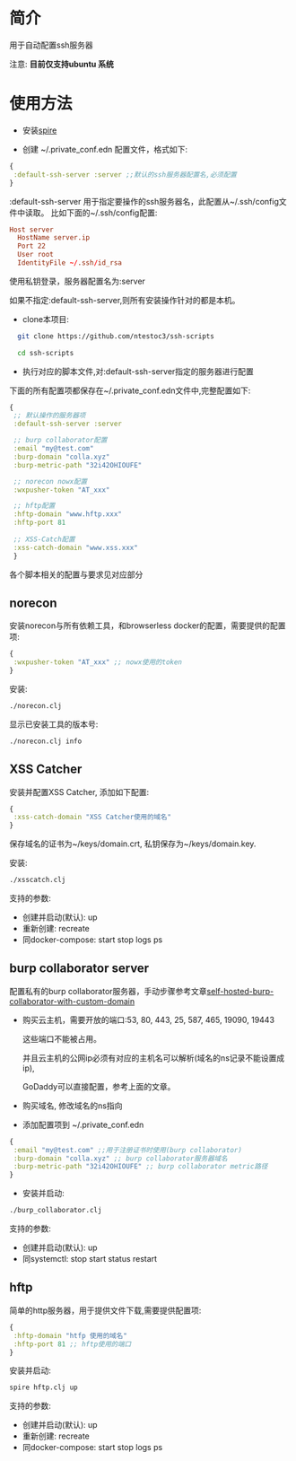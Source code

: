 
# 简介
  用于自动配置ssh服务器
  
  注意: **目前仅支持ubuntu 系统**

# 使用方法
-  安装[spire](https://github.com/epiccastle/spire)
  
-  创建 ~/.private_conf.edn 配置文件，格式如下:
```clojure
{
 :default-ssh-server :server ;;默认的ssh服务器配置名,必须配置
}
```
  :default-ssh-server 用于指定要操作的ssh服务器名，此配置从\~/.ssh/config文件中读取。
  比如下面的\~/.ssh/config配置:
```conf 
Host server
  HostName server.ip
  Port 22
  User root
  IdentityFile ~/.ssh/id_rsa
```
  使用私钥登录，服务器配置名为:server
  
  如果不指定:default-ssh-server,则所有安装操作针对的都是本机。
  
-  clone本项目:
```sh 
  git clone https://github.com/ntestoc3/ssh-scripts
  
  cd ssh-scripts
```

-  执行对应的脚本文件,对:default-ssh-server指定的服务器进行配置

  下面的所有配置项都保存在\~/.private_conf.edn文件中,完整配置如下:
```clojure
{
 ;; 默认操作的服务器项
 :default-ssh-server :server

 ;; burp collaborator配置
 :email "my@test.com"
 :burp-domain "colla.xyz"
 :burp-metric-path "32i42OHIOUFE"

 ;; norecon nowx配置
 :wxpusher-token "AT_xxx"

 ;; hftp配置
 :hftp-domain "www.hftp.xxx"
 :hftp-port 81
  
 ;; XSS-Catch配置
 :xss-catch-domain "www.xss.xxx"
 }
```

  各个脚本相关的配置与要求见对应部分
  
## norecon 
 安装norecon与所有依赖工具，和browserless docker的配置，需要提供的配置项:
```clojure 
{
 :wxpusher-token "AT_xxx" ;; nowx使用的token
}
```

  安装:
```sh
./norecon.clj 
```
   
  显示已安装工具的版本号:
```sh 
./norecon.clj info
```

## XSS Catcher
  安装并配置XSS Catcher, 添加如下配置:
```clojure 
{
 :xss-catch-domain "XSS Catcher使用的域名"
}
```
  保存域名的证书为\~/keys/domain.crt, 私钥保存为\~/keys/domain.key.

  安装:
```sh 
./xsscatch.clj
```
   支持的参数:
   - 创建并启动(默认): up
   - 重新创建: recreate
   - 同docker-compose: start stop logs ps

## burp collaborator server
  配置私有的burp collaborator服务器，手动步骤参考文章[self-hosted-burp-collaborator-with-custom-domain](https://teamrot.fi/self-hosted-burp-collaborator-with-custom-domain/)
  
- 购买云主机，需要开放的端口:53, 80, 443, 25, 587, 465, 19090, 19443

  这些端口不能被占用。 

  并且云主机的公网ip必须有对应的主机名可以解析(域名的ns记录不能设置成ip), 

  GoDaddy可以直接配置，参考上面的文章。
  
- 购买域名, 修改域名的ns指向

- 添加配置项到 ~/.private_conf.edn
```clojure 
{
 :email "my@test.com" ;;用于注册证书时使用(burp collaborator)
 :burp-domain "colla.xyz" ;; burp collaborator服务器域名
 :burp-metric-path "32i42OHIOUFE" ;; burp collaborator metric路径
}
```

- 安装并启动:
```sh 
./burp_collaborator.clj 
```
   支持的参数:
   - 创建并启动(默认): up
   - 同systemctl: stop start status restart

## hftp
   简单的http服务器，用于提供文件下载,需要提供配置项:
```clojure 
{
 :hftp-domain "htfp 使用的域名"
 :hftp-port 81 ;; hftp使用的端口
}
```
   安装并启动:
```sh 
spire hftp.clj up
```
   支持的参数:
   - 创建并启动(默认): up
   - 重新创建: recreate
   - 同docker-compose: start stop logs ps

   
